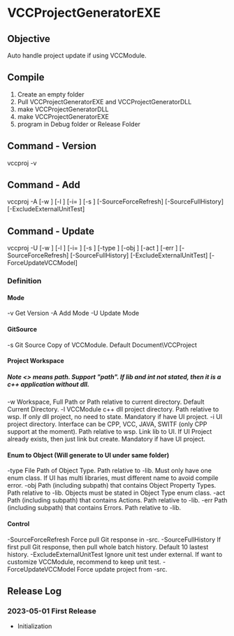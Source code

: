 # VCCProjectGeneratorEXE

## Objective
Auto handle project update if using VCCModule. 

## Compile
1. Create an empty folder 
2. Pull VCCProjectGeneratorEXE and VCCProjectGeneratorDLL
3. make VCCProjectGeneratorDLL
4. make VCCProjectGeneratorEXE
5. program in Debug folder or Release Folder

## Command - Version
vccproj -v

## Command - Add
vccproj -A
[-w <Workspace>] [-l <DLL Directory>] [-i=<Interface> <Interface Directory>] [-s <Source Directory>]
[-SourceForceRefresh] [-SourceFullHistory] [-ExcludeExternalUnitTest]

## Command - Update
vccproj -U 
[-w <Workspace>] [-l <DLL Directory>] [-i=<Interface> <Interface Directory>] [-s <Source Directory>]
[-type <Object Type File Path>] [-obj <Object Property Type Directory>] [-act <Action Type Directory>] [-err <Error Type Directory>]
[-SourceForceRefresh] [-SourceFullHistory] [-ExcludeExternalUnitTest] [-ForceUpdateVCCModel] 

### Definition
#### Mode
-v Get Version
-A Add Mode
-U Update Mode

#### GitSource
-s Git Source Copy of VCCModule. Default Document\VCCProject

#### Project Workspace
##### Note <> means path. Support "path". If lib and int not stated, then it is a c++ application without dll.
-w Workspace, Full Path or Path relative to current directory. Default Current Directory.
-l VCCModule c++ dll project directory. Path relative to wsp. If only dll project, no need to state. Mandatory if have UI project.
-i UI project directory. Interface can be CPP, VCC, JAVA, SWITF (only CPP support at the moment). Path relative to wsp. Link lib to UI. If UI Project already exists, then just link but create. Mandatory if have UI project.

#### Enum to Object (Will generate to UI under same folder)
-type File Path of Object Type. Path relative to -lib. Must only have one enum class. If UI has multi libraries, must different name to avoid compile error.
-obj Path (including subpath) that contains Object Property Types. Path relative to -lib. Objects must be stated in Object Type enum class.
-act Path (including subpath) that contains Actions. Path relative to -lib.
-err Path (including subpath) that contains Errors. Path relative to -lib.

#### Control
-SourceForceRefresh Force pull Git response in -src.
-SourceFullHistory If first pull Git response, then pull whole batch history. Default 10 lastest history.
-ExcludeExternalUnitTest Ignore unit test under external. If want to customize VCCModule, recommend to keep unit test.
-ForceUpdateVCCModel Force update project from -src.

## Release Log

### 2023-05-01 First Release
- Initialization